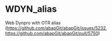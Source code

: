 # WDYN_alias

Web Dynpro with OTR alias (https://github.com/abapGit/abapGit/issues/5232, https://github.com/abapGit/abapGit/pull/5750)
